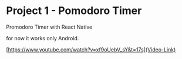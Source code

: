 # Project 1 - Pomodoro Timer

Promodoro Timer with React Native 

for now it works only Android.

[https://www.youtube.com/watch?v=xf9oUebV_sY&t=17s](Video-Link)
